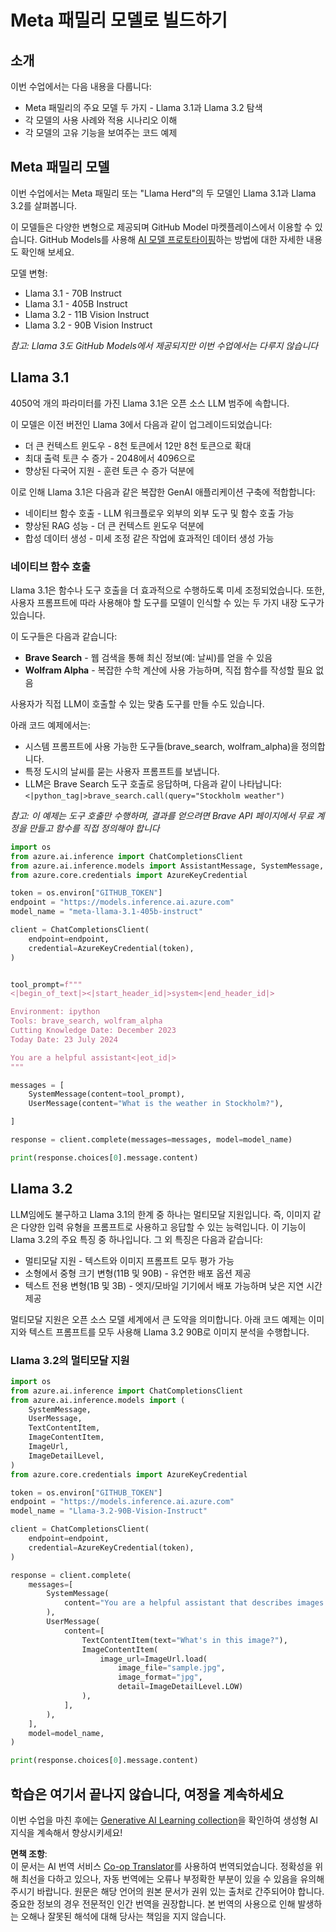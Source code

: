 <!--
CO_OP_TRANSLATOR_METADATA:
{
  "original_hash": "4c2a0b0c738b649ef049fb99a23be661",
  "translation_date": "2025-07-09T19:07:45+00:00",
  "source_file": "21-meta/README.md",
  "language_code": "ko"
}
-->
# Meta 패밀리 모델로 빌드하기

## 소개

이번 수업에서는 다음 내용을 다룹니다:

- Meta 패밀리의 주요 모델 두 가지 - Llama 3.1과 Llama 3.2 탐색
- 각 모델의 사용 사례와 적용 시나리오 이해
- 각 모델의 고유 기능을 보여주는 코드 예제

## Meta 패밀리 모델

이번 수업에서는 Meta 패밀리 또는 "Llama Herd"의 두 모델인 Llama 3.1과 Llama 3.2를 살펴봅니다.

이 모델들은 다양한 변형으로 제공되며 GitHub Model 마켓플레이스에서 이용할 수 있습니다. GitHub Models를 사용해 [AI 모델 프로토타이핑](https://docs.github.com/en/github-models/prototyping-with-ai-models?WT.mc_id=academic-105485-koreyst)하는 방법에 대한 자세한 내용도 확인해 보세요.

모델 변형:
- Llama 3.1 - 70B Instruct
- Llama 3.1 - 405B Instruct
- Llama 3.2 - 11B Vision Instruct
- Llama 3.2 - 90B Vision Instruct

*참고: Llama 3도 GitHub Models에서 제공되지만 이번 수업에서는 다루지 않습니다*

## Llama 3.1

4050억 개의 파라미터를 가진 Llama 3.1은 오픈 소스 LLM 범주에 속합니다.

이 모델은 이전 버전인 Llama 3에서 다음과 같이 업그레이드되었습니다:

- 더 큰 컨텍스트 윈도우 - 8천 토큰에서 12만 8천 토큰으로 확대
- 최대 출력 토큰 수 증가 - 2048에서 4096으로
- 향상된 다국어 지원 - 훈련 토큰 수 증가 덕분에

이로 인해 Llama 3.1은 다음과 같은 복잡한 GenAI 애플리케이션 구축에 적합합니다:
- 네이티브 함수 호출 - LLM 워크플로우 외부의 외부 도구 및 함수 호출 가능
- 향상된 RAG 성능 - 더 큰 컨텍스트 윈도우 덕분에
- 합성 데이터 생성 - 미세 조정 같은 작업에 효과적인 데이터 생성 가능

### 네이티브 함수 호출

Llama 3.1은 함수나 도구 호출을 더 효과적으로 수행하도록 미세 조정되었습니다. 또한, 사용자 프롬프트에 따라 사용해야 할 도구를 모델이 인식할 수 있는 두 가지 내장 도구가 있습니다.

이 도구들은 다음과 같습니다:

- **Brave Search** - 웹 검색을 통해 최신 정보(예: 날씨)를 얻을 수 있음
- **Wolfram Alpha** - 복잡한 수학 계산에 사용 가능하며, 직접 함수를 작성할 필요 없음

사용자가 직접 LLM이 호출할 수 있는 맞춤 도구를 만들 수도 있습니다.

아래 코드 예제에서는:

- 시스템 프롬프트에 사용 가능한 도구들(brave_search, wolfram_alpha)을 정의합니다.
- 특정 도시의 날씨를 묻는 사용자 프롬프트를 보냅니다.
- LLM은 Brave Search 도구 호출로 응답하며, 다음과 같이 나타납니다: `<|python_tag|>brave_search.call(query="Stockholm weather")`

*참고: 이 예제는 도구 호출만 수행하며, 결과를 얻으려면 Brave API 페이지에서 무료 계정을 만들고 함수를 직접 정의해야 합니다*

```python 
import os
from azure.ai.inference import ChatCompletionsClient
from azure.ai.inference.models import AssistantMessage, SystemMessage, UserMessage
from azure.core.credentials import AzureKeyCredential

token = os.environ["GITHUB_TOKEN"]
endpoint = "https://models.inference.ai.azure.com"
model_name = "meta-llama-3.1-405b-instruct"

client = ChatCompletionsClient(
    endpoint=endpoint,
    credential=AzureKeyCredential(token),
)


tool_prompt=f"""
<|begin_of_text|><|start_header_id|>system<|end_header_id|>

Environment: ipython
Tools: brave_search, wolfram_alpha
Cutting Knowledge Date: December 2023
Today Date: 23 July 2024

You are a helpful assistant<|eot_id|>
"""

messages = [
    SystemMessage(content=tool_prompt),
    UserMessage(content="What is the weather in Stockholm?"),

]

response = client.complete(messages=messages, model=model_name)

print(response.choices[0].message.content)
```

## Llama 3.2

LLM임에도 불구하고 Llama 3.1의 한계 중 하나는 멀티모달 지원입니다. 즉, 이미지 같은 다양한 입력 유형을 프롬프트로 사용하고 응답할 수 있는 능력입니다. 이 기능이 Llama 3.2의 주요 특징 중 하나입니다. 그 외 특징은 다음과 같습니다:

- 멀티모달 지원 - 텍스트와 이미지 프롬프트 모두 평가 가능
- 소형에서 중형 크기 변형(11B 및 90B) - 유연한 배포 옵션 제공
- 텍스트 전용 변형(1B 및 3B) - 엣지/모바일 기기에서 배포 가능하며 낮은 지연 시간 제공

멀티모달 지원은 오픈 소스 모델 세계에서 큰 도약을 의미합니다. 아래 코드 예제는 이미지와 텍스트 프롬프트를 모두 사용해 Llama 3.2 90B로 이미지 분석을 수행합니다.

### Llama 3.2의 멀티모달 지원

```python 
import os
from azure.ai.inference import ChatCompletionsClient
from azure.ai.inference.models import (
    SystemMessage,
    UserMessage,
    TextContentItem,
    ImageContentItem,
    ImageUrl,
    ImageDetailLevel,
)
from azure.core.credentials import AzureKeyCredential

token = os.environ["GITHUB_TOKEN"]
endpoint = "https://models.inference.ai.azure.com"
model_name = "Llama-3.2-90B-Vision-Instruct"

client = ChatCompletionsClient(
    endpoint=endpoint,
    credential=AzureKeyCredential(token),
)

response = client.complete(
    messages=[
        SystemMessage(
            content="You are a helpful assistant that describes images in details."
        ),
        UserMessage(
            content=[
                TextContentItem(text="What's in this image?"),
                ImageContentItem(
                    image_url=ImageUrl.load(
                        image_file="sample.jpg",
                        image_format="jpg",
                        detail=ImageDetailLevel.LOW)
                ),
            ],
        ),
    ],
    model=model_name,
)

print(response.choices[0].message.content)
```

## 학습은 여기서 끝나지 않습니다, 여정을 계속하세요

이번 수업을 마친 후에는 [Generative AI Learning collection](https://aka.ms/genai-collection?WT.mc_id=academic-105485-koreyst)을 확인하여 생성형 AI 지식을 계속해서 향상시키세요!

**면책 조항**:  
이 문서는 AI 번역 서비스 [Co-op Translator](https://github.com/Azure/co-op-translator)를 사용하여 번역되었습니다. 정확성을 위해 최선을 다하고 있으나, 자동 번역에는 오류나 부정확한 부분이 있을 수 있음을 유의해 주시기 바랍니다. 원문은 해당 언어의 원본 문서가 권위 있는 출처로 간주되어야 합니다. 중요한 정보의 경우 전문적인 인간 번역을 권장합니다. 본 번역의 사용으로 인해 발생하는 오해나 잘못된 해석에 대해 당사는 책임을 지지 않습니다.